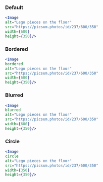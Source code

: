 ### Default
```jsx
<Image 
alt="Lego pieces on the floor"
src="https://picsum.photos/id/237/600/350"
width={600}
height={350}/>
```

### Bordered
```jsx
<Image 
bordered
alt="Lego pieces on the floor"
src="https://picsum.photos/id/237/600/350"
width={600}
height={350}/>
```

### Blurred
```jsx
<Image 
blurred
alt="Lego pieces on the floor"
src="https://picsum.photos/id/237/600/350"
width={600}
height={350}/>
```

### Circle
```jsx
<Image 
circle
alt="Lego pieces on the floor"
src="https://picsum.photos/id/237/600/350"
width={350}
height={350}/>
```